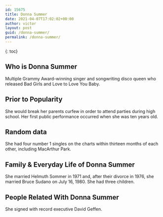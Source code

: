 ```yaml
---
id: 15675
title: Donna Summer
date: 2021-04-07T17:02:02+00:00
author: victor
layout: post
guid: /donna-summer/
permalink: /donna-summer/
---
```



{: toc}


## Who is Donna Summer



Multiple Grammy Award-winning singer and songwriting disco queen who released Bad Girls and Love to Love You Baby.

                
                
                
## Prior to Popularity



She would break her parents curfew in order to attend parties during high school. Her first public performance occurred when she was ten years old.

                
                
                
## Random data



She had four number 1 singles on the charts within thirteen months of each other, including MacArthur Park.

                
                
                
## Family & Everyday Life of Donna Summer



She married Helmuth Sommer in 1971 and, after their divorce in 1976, she married Bruce Sudano on July 16, 1980. She had three children.

                
                
                
## People Related With Donna Summer



She signed with record executive David Geffen.

                
              
            
          
          
          